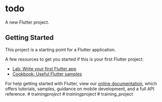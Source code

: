 # todo

A new Flutter project.

## Getting Started

This project is a starting point for a Flutter application.

A few resources to get you started if this is your first Flutter project:

- [Lab: Write your first Flutter app](https://flutter.dev/docs/get-started/codelab)
- [Cookbook: Useful Flutter samples](https://flutter.dev/docs/cookbook)

For help getting started with Flutter, view our
[online documentation](https://flutter.dev/docs), which offers tutorials,
samples, guidance on mobile development, and a full API reference.
#   t r a i n i n g _ p r o j e c t  
 #   t r a i n i n g _ p r o j e c t  
 #   t r a i n i n g _ p r o j e c t  
 